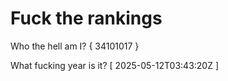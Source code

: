 # Fuck the rankings

Who the hell am I?
{ 34101017 }

What fucking year is it?
[ 2025-05-12T03:43:20Z ]
